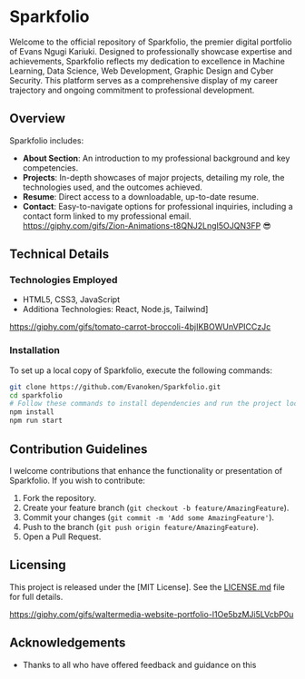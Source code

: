 # Sparkfolio

Welcome to the official repository of Sparkfolio, the premier digital portfolio of Evans Ngugi Kariuki. Designed to professionally showcase expertise and achievements, Sparkfolio reflects my dedication to excellence in Machine Learning, Data Science, Web Development, Graphic Design and Cyber Security. This platform serves as a comprehensive display of my career trajectory and ongoing commitment to professional development.

## Overview

Sparkfolio includes:

- **About Section**: An introduction to my professional background and key competencies.
- **Projects**: In-depth showcases of major projects, detailing my role, the technologies used, and the outcomes achieved.
- **Resume**: Direct access to a downloadable, up-to-date resume.
- **Contact**: Easy-to-navigate options for professional inquiries, including a contact form linked to my professional email.
https://giphy.com/gifs/Zion-Animations-t8QNJ2LngI5OJQN3FP
😎
## Technical Details

### Technologies Employed

- HTML5, CSS3, JavaScript
- Additiona Technologies: React, Node.js, Tailwind]

https://giphy.com/gifs/tomato-carrot-broccoli-4bjIKBOWUnVPICCzJc

### Installation

To set up a local copy of Sparkfolio, execute the following commands:

```bash
git clone https://github.com/Evanoken/Sparkfolio.git
cd sparkfolio
# Follow these commands to install dependencies and run the project locally
npm install
npm run start
```

## Contribution Guidelines

I welcome contributions that enhance the functionality or presentation of Sparkfolio. If you wish to contribute:

1. Fork the repository.
2. Create your feature branch (`git checkout -b feature/AmazingFeature`).
3. Commit your changes (`git commit -m 'Add some AmazingFeature'`).
4. Push to the branch (`git push origin feature/AmazingFeature`).
5. Open a Pull Request.

## Licensing

This project is released under the [MIT License]. See the [LICENSE.md](LICENSE) file for full details.

https://giphy.com/gifs/waltermedia-website-portfolio-l1Oe5bzMJi5LVcbP0u

## Acknowledgements

- Thanks to all who have offered feedback and guidance on this 
